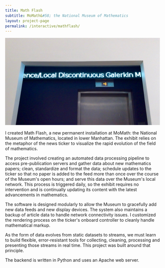 ```yaml
---
title: Math Flash
subtitle: MoMath&#58; the National Museum of Mathematics
layout: project-page
permalink: /interactive/mathflash/
---
```


![Math Flash](/assets/images/portfolio/mathflash/mathflash.jpg)

I created Math Flash, a new permanent installation at MoMath: the National
Museum of Mathematics, located in lower Manhattan. The exhibit relies on the
metaphor of the news ticker to visualize the rapid evolution of the field of
mathematics.

The project involved creating an automated data processing pipeline to access
pre-publication servers and gather data about new mathematics papers; clean,
standardize and format the data; schedule updates to the ticker so that no
paper is added to the feed more than once over the course of the Museum's open
hours; and serve this data over the Museum's local network. This process is
triggered daily, so the exhibit requires no intervention and is continually
updating its content with the latest advancements in mathematics.

The software is designed modularly to allow the Museum to gracefully add new
data feeds and new display devices. The system also maintains a backup of
article data to handle network connectivity issues. I customized the rendering
process on the ticker's onboard controller to cleanly handle mathematical
markup.

As the form of data evolves from static datasets to streams, we must learn to
build flexible, error-resistant tools for collecting, cleaning, processing and
presenting those streams in real time. This project was built around that
principle.

The backend is written in Python and uses an Apache web server.
